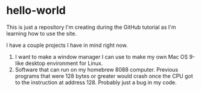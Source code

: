 # hello-world
This is just a repository I'm creating during the GitHub tutorial as I'm learning how to use the site.

I have a couple projects I have in mind right now.
1. I want to make a window manager I can use to make my own Mac OS 9-like desktop environment for Linux.
2. Software that can run on my homebrew 8088 computer. Previous programs that were 128 bytes or greater would crash once the CPU got to the instruction at address 128. Probably just a bug in my code.
